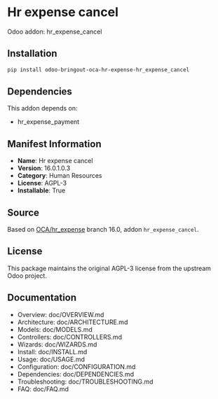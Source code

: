 # Hr expense cancel

Odoo addon: hr_expense_cancel

## Installation

```bash
pip install odoo-bringout-oca-hr-expense-hr_expense_cancel
```

## Dependencies

This addon depends on:
- hr_expense_payment

## Manifest Information

- **Name**: Hr expense cancel
- **Version**: 16.0.1.0.3
- **Category**: Human Resources
- **License**: AGPL-3
- **Installable**: True

## Source

Based on [OCA/hr_expense](https://github.com/OCA/hr_expense) branch 16.0, addon `hr_expense_cancel`.

## License

This package maintains the original AGPL-3 license from the upstream Odoo project.

## Documentation

- Overview: doc/OVERVIEW.md
- Architecture: doc/ARCHITECTURE.md
- Models: doc/MODELS.md
- Controllers: doc/CONTROLLERS.md
- Wizards: doc/WIZARDS.md
- Install: doc/INSTALL.md
- Usage: doc/USAGE.md
- Configuration: doc/CONFIGURATION.md
- Dependencies: doc/DEPENDENCIES.md
- Troubleshooting: doc/TROUBLESHOOTING.md
- FAQ: doc/FAQ.md
